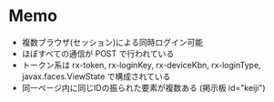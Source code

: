 # Memo

- 複数ブラウザ(セッション)による同時ログイン可能
- ほぼすべての通信が POST で行われている
- トークン系は rx-token, rx-loginKey, rx-deviceKbn, rx-loginType, javax.faces.ViewState で構成されている
- 同一ページ内に同じIDの振られた要素が複数ある (掲示板 id="keiji")
